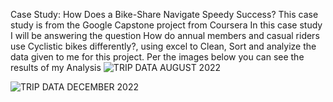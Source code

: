 Case Study: How Does a Bike-Share Navigate Speedy Success?
This case study is from the Google Capstone project from Coursera 
In this case study I will be answering the question How do annual members and casual riders use Cyclistic bikes differently?, using excel to Clean, Sort and analyize the data given to me for this project. 
Per the images below you can see the results of my Analysis
![TRIP DATA AUGUST 2022](https://github.com/Sbennett3405/Portfolio/assets/127814929/ce5ad1d1-8aee-4ce1-94af-badb097e2d79)

![TRIP DATA DECEMBER 2022](https://github.com/Sbennett3405/Portfolio/assets/127814929/d58cda05-9b65-474b-8a3a-56ed95a1c522)
